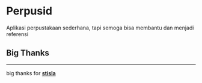# Perpusid
Aplikasi perpustakaan sederhana, tapi semoga bisa membantu dan menjadi referensi 

## Big Thanks
---
big thanks for [**stisla**](https://www.stisla.com/)
